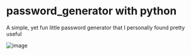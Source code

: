 # password_generator with python
A simple, yet fun little password generator that I personally found pretty useful

![image](https://user-images.githubusercontent.com/120196340/221392378-328f2eb8-2d19-49f5-8272-68df7839e810.png)
